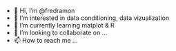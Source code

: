 - 👋 Hi, I’m @fredramon
- 👀 I’m interested in data conditioning, data vizualization
- 🌱 I’m currently learning matplot & R
- 💞️ I’m looking to collaborate on ...
- 📫 How to reach me ...

<!---
fredramon/fredramon is a ✨ special ✨ repository because its `README.md` (this file) appears on your GitHub profile.
You can click the Preview link to take a look at your changes.
--->
